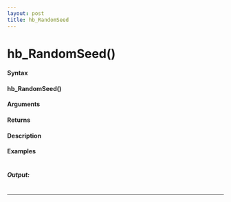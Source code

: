 ```yaml
---
layout: post
title: hb_RandomSeed
---
```


# hb_RandomSeed()


#### Syntax

#### hb_RandomSeed()

#### Arguments

#### Returns

#### Description

#### Examples

```

```

##### Output:

```

```

---